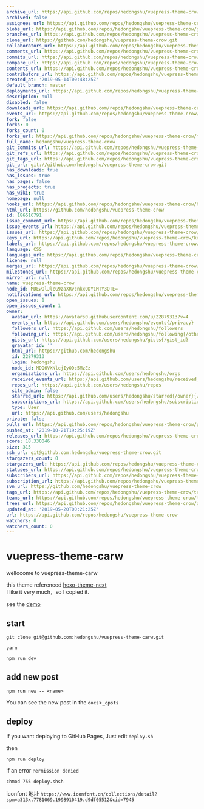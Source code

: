 ```yaml
---
archive_url: https://api.github.com/repos/hedongshu/vuepress-theme-crow/{archive_format}{/ref}
archived: false
assignees_url: https://api.github.com/repos/hedongshu/vuepress-theme-crow/assignees{/user}
blobs_url: https://api.github.com/repos/hedongshu/vuepress-theme-crow/git/blobs{/sha}
branches_url: https://api.github.com/repos/hedongshu/vuepress-theme-crow/branches{/branch}
clone_url: https://github.com/hedongshu/vuepress-theme-crow.git
collaborators_url: https://api.github.com/repos/hedongshu/vuepress-theme-crow/collaborators{/collaborator}
comments_url: https://api.github.com/repos/hedongshu/vuepress-theme-crow/comments{/number}
commits_url: https://api.github.com/repos/hedongshu/vuepress-theme-crow/commits{/sha}
compare_url: https://api.github.com/repos/hedongshu/vuepress-theme-crow/compare/{base}...{head}
contents_url: https://api.github.com/repos/hedongshu/vuepress-theme-crow/contents/{+path}
contributors_url: https://api.github.com/repos/hedongshu/vuepress-theme-crow/contributors
created_at: '2019-05-14T00:48:25Z'
default_branch: master
deployments_url: https://api.github.com/repos/hedongshu/vuepress-theme-crow/deployments
description: null
disabled: false
downloads_url: https://api.github.com/repos/hedongshu/vuepress-theme-crow/downloads
events_url: https://api.github.com/repos/hedongshu/vuepress-theme-crow/events
fork: false
forks: 0
forks_count: 0
forks_url: https://api.github.com/repos/hedongshu/vuepress-theme-crow/forks
full_name: hedongshu/vuepress-theme-crow
git_commits_url: https://api.github.com/repos/hedongshu/vuepress-theme-crow/git/commits{/sha}
git_refs_url: https://api.github.com/repos/hedongshu/vuepress-theme-crow/git/refs{/sha}
git_tags_url: https://api.github.com/repos/hedongshu/vuepress-theme-crow/git/tags{/sha}
git_url: git://github.com/hedongshu/vuepress-theme-crow.git
has_downloads: true
has_issues: true
has_pages: false
has_projects: true
has_wiki: true
homepage: null
hooks_url: https://api.github.com/repos/hedongshu/vuepress-theme-crow/hooks
html_url: https://github.com/hedongshu/vuepress-theme-crow
id: 186516791
issue_comment_url: https://api.github.com/repos/hedongshu/vuepress-theme-crow/issues/comments{/number}
issue_events_url: https://api.github.com/repos/hedongshu/vuepress-theme-crow/issues/events{/number}
issues_url: https://api.github.com/repos/hedongshu/vuepress-theme-crow/issues{/number}
keys_url: https://api.github.com/repos/hedongshu/vuepress-theme-crow/keys{/key_id}
labels_url: https://api.github.com/repos/hedongshu/vuepress-theme-crow/labels{/name}
language: CSS
languages_url: https://api.github.com/repos/hedongshu/vuepress-theme-crow/languages
license: null
merges_url: https://api.github.com/repos/hedongshu/vuepress-theme-crow/merges
milestones_url: https://api.github.com/repos/hedongshu/vuepress-theme-crow/milestones{/number}
mirror_url: null
name: vuepress-theme-crow
node_id: MDEwOlJlcG9zaXRvcnkxODY1MTY3OTE=
notifications_url: https://api.github.com/repos/hedongshu/vuepress-theme-crow/notifications{?since,all,participating}
open_issues: 1
open_issues_count: 1
owner:
  avatar_url: https://avatars0.githubusercontent.com/u/22879313?v=4
  events_url: https://api.github.com/users/hedongshu/events{/privacy}
  followers_url: https://api.github.com/users/hedongshu/followers
  following_url: https://api.github.com/users/hedongshu/following{/other_user}
  gists_url: https://api.github.com/users/hedongshu/gists{/gist_id}
  gravatar_id: ''
  html_url: https://github.com/hedongshu
  id: 22879313
  login: hedongshu
  node_id: MDQ6VXNlcjIyODc5MzEz
  organizations_url: https://api.github.com/users/hedongshu/orgs
  received_events_url: https://api.github.com/users/hedongshu/received_events
  repos_url: https://api.github.com/users/hedongshu/repos
  site_admin: false
  starred_url: https://api.github.com/users/hedongshu/starred{/owner}{/repo}
  subscriptions_url: https://api.github.com/users/hedongshu/subscriptions
  type: User
  url: https://api.github.com/users/hedongshu
private: false
pulls_url: https://api.github.com/repos/hedongshu/vuepress-theme-crow/pulls{/number}
pushed_at: '2019-10-21T19:25:19Z'
releases_url: https://api.github.com/repos/hedongshu/vuepress-theme-crow/releases{/id}
score: 18.330046
size: 315
ssh_url: git@github.com:hedongshu/vuepress-theme-crow.git
stargazers_count: 0
stargazers_url: https://api.github.com/repos/hedongshu/vuepress-theme-crow/stargazers
statuses_url: https://api.github.com/repos/hedongshu/vuepress-theme-crow/statuses/{sha}
subscribers_url: https://api.github.com/repos/hedongshu/vuepress-theme-crow/subscribers
subscription_url: https://api.github.com/repos/hedongshu/vuepress-theme-crow/subscription
svn_url: https://github.com/hedongshu/vuepress-theme-crow
tags_url: https://api.github.com/repos/hedongshu/vuepress-theme-crow/tags
teams_url: https://api.github.com/repos/hedongshu/vuepress-theme-crow/teams
trees_url: https://api.github.com/repos/hedongshu/vuepress-theme-crow/git/trees{/sha}
updated_at: '2019-05-20T00:21:25Z'
url: https://api.github.com/repos/hedongshu/vuepress-theme-crow
watchers: 0
watchers_count: 0
---
```


# vuepress-theme-carw

wellocome to vuepress-theme-carw

this theme referenced [hexo-theme-next](https://github.com/theme-next/hexo-theme-next)  
I like it very much，so I copied it.

see the [demo](https://hedongshu.github.io/2019/05/19/helloword/)

## start

```shell
git clone git@github.com:hedongshu/vuepress-theme-carw.git

yarn

npm run dev
```

## add new post
```
npm run new -- <name>
```
You can see the new post in the `docs`>`_opsts`

## deploy
If you want  deploying to GitHub Pages,  Just edit `deploy.sh` 

then

```shell
npm run deploy
```

if an error `Permission denied` 

```shell
chmod 755 deploy.shsh
```


iconfont 地址
`https://www.iconfont.cn/collections/detail?spm=a313x.7781069.1998910419.d9df05512&cid=7945`